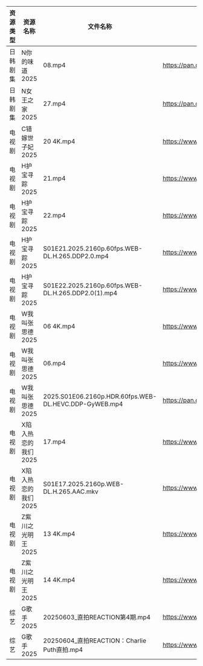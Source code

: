 | 资源类型 | 资源名称         | 文件名称                                                  | 分享链接                                 | 更新时间                |
| ---- | ------------ | ----------------------------------------------------- | ------------------------------------ | ------------------- |
| 日韩剧集 | N你的味道2025    | 08.mp4                                                | https://pan.quark.cn/s/bf7c3999e2a7  | 2025-06-04 10:24:18 |
| 日韩剧集 | N女王之家2025    | 27.mp4                                                | https://pan.quark.cn/s/a85463f38f49  | 2025-06-04 16:24:16 |
| 电视剧  | C错嫁世子妃2025   | 20 4K.mp4                                             | https://www.alipan.com/s/fsFbunEy7wg | 2025-06-04 19:05:18 |
| 电视剧  | H护宝寻踪2025    | 21.mp4                                                | https://www.alipan.com/s/YPtSxQ39eiG | 2025-06-04 21:05:23 |
| 电视剧  | H护宝寻踪2025    | 22.mp4                                                | https://www.alipan.com/s/YPtSxQ39eiG | 2025-06-04 21:05:23 |
| 电视剧  | H护宝寻踪2025    | S01E21.2025.2160p.60fps.WEB-DL.H.265.DDP2.0.mp4       | https://www.alipan.com/s/YPtSxQ39eiG | 2025-06-04 21:05:22 |
| 电视剧  | H护宝寻踪2025    | S01E22.2025.2160p.60fps.WEB-DL.H.265.DDP2.0(1).mp4    | https://www.alipan.com/s/YPtSxQ39eiG | 2025-06-04 21:05:22 |
| 电视剧  | W我叫张思德2025   | 06 4K.mp4                                             | https://www.alipan.com/s/K6gKsP3dQ5J | 2025-06-04 10:05:48 |
| 电视剧  | W我叫张思德2025   | 06.mp4                                                | https://www.alipan.com/s/K6gKsP3dQ5J | 2025-06-04 10:05:47 |
| 电视剧  | W我叫张思德2025   | 2025.S01E06.2160p.HDR.60fps.WEB-DL.HEVC.DDP-GyWEB.mp4 | https://pan.quark.cn/s/7094d1f0b265  | 2025-06-04 10:26:24 |
| 电视剧  | X陷入热恋的我们2025 | 17.mp4                                                | https://www.alipan.com/s/tXqE3saLfdb | 2025-06-04 21:06:00 |
| 电视剧  | X陷入热恋的我们2025 | S01E17.2025.2160p.WEB-DL.H.265.AAC.mkv                | https://www.alipan.com/s/tXqE3saLfdb | 2025-06-04 21:05:59 |
| 电视剧  | Z紫川之光明王2025  | 13 4K.mp4                                             | https://www.alipan.com/s/5oMJsnAqqi3 | 2025-06-04 21:06:10 |
| 电视剧  | Z紫川之光明王2025  | 14 4K.mp4                                             | https://www.alipan.com/s/5oMJsnAqqi3 | 2025-06-04 21:06:10 |
| 综艺   | G歌手2025      | 20250603_直拍REACTION第4期.mp4                            | https://www.alipan.com/s/BnAVvcGrxme | 2025-06-04 19:06:20 |
| 综艺   | G歌手2025      | 20250604_直拍REACTION：Charlie Puth直拍.mp4                | https://www.alipan.com/s/BnAVvcGrxme | 2025-06-04 19:06:20 |
